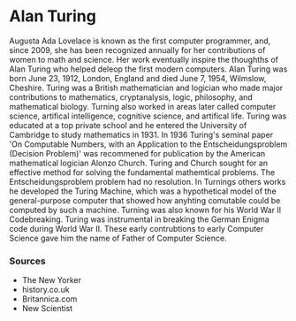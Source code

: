 # Alan Turing
Augusta Ada Lovelace is known as the first computer programmer, and, since 2009, she has been recognized annually for her contributions of women to math and science. Her work eventually inspire the thoughths of Alan Turing who helped deleop the first modern computers. Alan Turing
was born June 23, 1912, London, England and died June 7, 1954, Wilmslow, Cheshire. Turing was a British mathematician and logician who made major contributions to mathematics, cryptanalysis, logic, philosophy, and mathematical biology. Turning also worked in areas later called computer science, artifical intelligence, cognitive science, and artifical life. 
Turing was educated at a top private school and he entered the University of Cambridge to study mathematics in 1931. In 1936 Turing's seminal paper 'On Computable Numbers, with an Application to the Entscheidungsproblem (Decision Problem)' was recommened for publication by the American mathematical logician Alonzo Church. Turing and Church sought for an effective method for solving the fundamental mathemtical problems. The Entscheidungsproblem problem had no resolution. In Turnings others works he developed the Turing Machine, which was a hypothetical model of the general-purpose computer that showed how anyhting comutable could be computed by such a machine. Turning was also known for his World War II Codebreaking. Turing was instrumental in breaking the German Enigma code during World War II. These early contrubtions to early Computer Science gave him the name of Father of Computer Science.

### Sources
- The New Yorker
- history.co.uk
- Britannica.com
- New Scientist